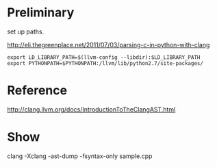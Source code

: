 

# Preliminary

set up paths.

http://eli.thegreenplace.net/2011/07/03/parsing-c-in-python-with-clang

```
export LD_LIBRARY_PATH=$(llvm-config --libdir):$LD_LIBRARY_PATH
export PYTHONPATH=$PYTHONPATH:/llvm/lib/python2.7/site-packages/
```

# Reference

http://clang.llvm.org/docs/IntroductionToTheClangAST.html



# Show

clang -Xclang -ast-dump -fsyntax-only sample.cpp
